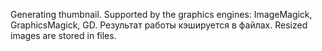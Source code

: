 Generating thumbnail. Supported by the graphics engines: ImageMagick, GraphicsMagick, GD. Результат работы кэшируется в файлах. Resized images are stored in files.